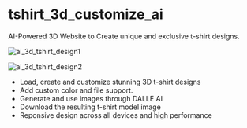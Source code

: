 # tshirt_3d_customize_ai
AI-Powered 3D Website to Create unique and exclusive t-shirt designs.

![ai_3d_tshirt_design1](https://user-images.githubusercontent.com/106689032/229919382-e0be6517-8f9e-467c-9f88-753c1d797ae5.PNG)

![ai_3d_tshirt_design2](https://user-images.githubusercontent.com/106689032/229919351-ffb9fa11-3e4a-44ca-becb-d985e8ea68c9.PNG)



- Load, create and customize stunning 3D t-shirt designs
- Add custom color and file support.
- Generate and use images through DALLE AI
- Download the resulting t-shirt model image
- Reponsive design across all devices and high performance
